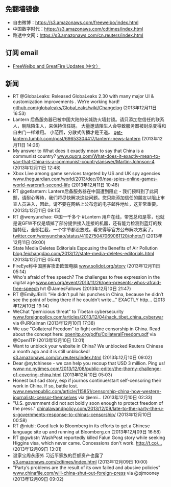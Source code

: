 ## 免翻墙镜像
* 自由微博：https://s3.amazonaws.com/freeweibo/index.html
* 中国数字时代：https://s3.amazonaws.com/cdtimes/index.html
* 路透中文网：https://s3.amazonaws.com/cn.reuters/index.html

## 订阅 email
* <a href="https://greatfire.us7.list-manage.com/subscribe/post?u=854fca58782082e0cbdf204a0&id=c78949b93c">FreeWeibo and GreatFire Updates (中文）</a>

## 新闻
* RT @GlobaLeaks: Released GlobaLeaks 2.30 with many major UI &amp; customization improvements . We’re working hard!  <a href="https://github.com/globaleaks/GlobaLeaks/wiki/Changelog">github.com/globaleaks/GlobaLeaks/wiki/Changelog</a> (2013年12月11日 16:53)
* Lantern 后备服务器已被中国大陆的长城防火墙封锁。请只添加您信任的联系人，剔除陌生人，来保持信任链。 大量邀请陌生人会导致服务器被封杀变得和自由门一样难用。  小范围，分散式传播才是王道。 <a href="http://get-lantern.tumblr.com/post/69653304417/lantern-news-lantern">get-lantern.tumblr.com/post/69653304417/lantern-news-lantern</a> (2013年12月11日 14:26)
* My answer to What does it exactly mean to say that China is a communist country? <a href="http://www.quora.com/What-does-it-exactly-mean-to-say-that-China-is-a-communist-country/answer/Martin-Johnson-4?srid=hDfQ&share=1">www.quora.com/What-does-it-exactly-mean-to-say-that-China-is-a-communist-country/answer/Martin-Johnson-4</a> (2013年12月11日 12:48)
* Xbox Live among game services targeted by US and UK spy agencies  <a href="http://www.theguardian.com/world/2013/dec/09/nsa-spies-online-games-world-warcraft-second-life">www.theguardian.com/world/2013/dec/09/nsa-spies-online-games-world-warcraft-second-life</a> (2013年12月11日 10:48)
* RT @getlantern: Lantern后备服务器在中国遭到阻止 - 我们预料到了此问题，请耐心等待，我们将尽快解决这些问题。您只能添加信任的朋友以阻止审查人员进入，因此，请不要在网络上公布您的电子邮件地址，这非常重要。 (2013年12月11日 09:15)
* RT @wenyunchao: 中国一千多个 #Lantern 用户在线，带宽总和是零，也就是说GFW不仅是墙掉了部分提供接入连接的机器，还有能力检测到蓝灯的数据特征，全部拦截，一个字节都没放过。看来得等官方公布解决方案了。 <a href="https://twitter.com/wenyunchao/status/410275047069061120/photo/1">twitter.com/wenyunchao/status/410275047069061120/photo/1</a> (2013年12月11日 09:00)
* State Media Deletes Editorials Espousing the Benefits of Air Pollution <a href="http://blog.feichangdao.com/2013/12/state-media-deletes-editorials.html?utm_source=feedburner&utm_medium=feed&utm_campaign=Feed%3A+feichangdao%2FHHPU+%28Fei+Chang+Dao%29">blog.feichangdao.com/2013/12/state-media-deletes-editorials.html</a> (2013年12月11日 05:41)
* FireEye称中国黑客攻击欧盟电脑 <a href="http://www.solidot.org/story?sid=37573">www.solidot.org/story</a> (2013年12月11日 05:14)
* Who's afraid of free speech? The challenges to free expression in the digital age <a href="http://www.pen.org/event/2013/11/26/pen-presents-whos-afraid-free-speech">www.pen.org/event/2013/11/26/pen-presents-whos-afraid-free-speech</a> h/t @JamesFallows (2013年12月10日 21:47)
* RT @EmilyJBrill: "He didn’t pull his punches in China, because he didn’t see the point of being there if he couldn’t write..." EXACTLY http… (2013年12月10日 19:14)
* WeChat "pernicious threat" to Tibetan cybersecurity <a href="http://www.foreignpolicy.com/articles/2013/12/04/hack_tibet_china_cyberwar">www.foreignpolicy.com/articles/2013/12/04/hack_tibet_china_cyberwar</a> via @JRKaiman (2013年12月10日 17:38)
* We use "Collateral Freedom" to fight online censorship in China. Read about the concept here: <a href="https://openitp.org/pdfs/CollateralFreedom.pdf">openitp.org/pdfs/CollateralFreedom.pdf</a> via @OpenITP (2013年12月10日 13:01)
* Want to unblock your website in China? We unblocked Reuters Chinese a month ago and it is still unblocked! <a href="https://s3.amazonaws.com/cn.reuters/index.html">s3.amazonaws.com/cn.reuters/index.html</a> (2013年12月10日 09:02)
* Dear @nytchinese - we can help you recoup that USD 3 million. Ping us! <a href="http://www-nc.nytimes.com/2013/12/08/public-editor/the-thorny-challenge-of-covering-china.html?=smid=tw-share&_r=6&">www-nc.nytimes.com/2013/12/08/public-editor/the-thorny-challenge-of-covering-china.html</a> (2013年12月10日 05:03)
* Honest but sad story, esp if journos continue/start self-censoring their work in China. If so, battle lost. <a href="http://www.newrepublic.com/article/115851/censorship-china-how-western-journalists-censor-themselves?utm_content=buffer1f290&utm_source=buffer&utm_medium=twitter&utm_campaign=Buffer">www.newrepublic.com/article/115851/censorship-china-how-western-journalists-censor-themselves</a> via @emi… (2013年12月10日 02:33)
* "U.S. government did not act boldly soon enough to protect freedom of the press." <a href="http://chinalawandpolicy.com/2013/12/09/late-to-the-party-the-u-s-governments-response-to-chinas-censorship/?utm_content=buffer83d38&utm_source=buffer&utm_medium=twitter&utm_campaign=Buffer">chinalawandpolicy.com/2013/12/09/late-to-the-party-the-u-s-governments-response-to-chinas-censorship/</a> (2013年12月10日 00:58)
* RT @niubi: Good luck to Bloomberg in its efforts to get a Chinese language site up and running at Bloomberg.cn (2013年12月09日 16:58)
* RT @gwbstr: WashPost reportedly killed Falun Gong story while seeking Higgins visa, which never came. Concessions don't work.  http://t.co/… (2013年12月09日 13:01)
* 温家宝周永康外 习近平家族的巨额资产也露了  <a href="https://s3.amazonaws.com/cdtimes/index.html?u=chinese/2013/12/%E8%87%AA%E7%94%B1%E4%BA%9A%E6%B4%B2%EF%BD%9C%E6%B8%A9%E5%AE%B6%E5%AE%9D%E5%91%A8%E6%B0%B8%E5%BA%B7%E5%A4%96-%E4%B9%A0%E8%BF%91%E5%B9%B3%E5%AE%B6%E6%97%8F%E7%9A%84%E5%B7%A8%E9%A2%9D%E8%B5%84%E4%BA%A7/">s3.amazonaws.com/cdtimes/index.html</a> (2013年12月09日 10:00)
* "Party’s problems are the result of its own failed and abusive policies" <a href="http://www.chinafile.com/will-china-shut-out-foreign-press?utm_content=buffer9b3ea&utm_source=buffer&utm_medium=twitter&utm_campaign=Buffer">www.chinafile.com/will-china-shut-out-foreign-press</a> via @pjmooney (2013年12月09日 09:02)
